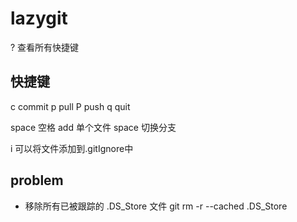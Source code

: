 # lazygit

? 查看所有快捷键

## 快捷键
c commit
p pull
P push
q quit 

space 空格 add 单个文件
space 切换分支

i 可以将文件添加到.gitIgnore中

## problem
- 移除所有已被跟踪的 .DS_Store 文件
git rm -r --cached .DS_Store